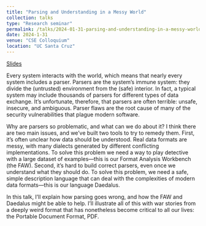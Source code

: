 ```yaml
---
title: "Parsing and Understanding in a Messy World"
collection: talks
type: "Research seminar"
permalink: /talks/2024-01-31-parsing-and-understanding-in-a-messy-world
date: 2024-1-31
venue: "CSE Colloquium"
location: "UC Santa Cruz" 
---
```


[Slides](http://mikedodds.github.io/files/talks/2024-01-31-parsing-and-understanding-in-a-messy-world.pdf)

Every system interacts with the world, which means that nearly every system includes a parser. Parsers are the system’s immune system: they divide the (untrusted) environment from the (safe) interior. In fact, a typical system may include thousands of parsers for different types of data exchange. It’s unfortunate, therefore, that parsers are often terrible: unsafe, insecure, and ambiguous. Parser flaws are the root cause of many of the security vulnerabilities that plague modern software.
 
Why are parsers so problematic, and what can we do about it? I think there are two main issues, and we’ve built two tools to try to remedy them. First, it’s often unclear how data should be understood. Real data formats are messy, with many dialects generated by different conflicting implementations. To solve this problem we need a way to play detective with a large dataset of examples—this is our Format Analysis Workbench (the FAW). Second, it’s hard to build correct parsers, even once we understand what they should do. To solve this problem, we need a safe, simple description language that can deal with the complexities of modern data formats—this is our language Daedalus.
 
In this talk, I’ll explain how parsing goes wrong, and how the FAW and Daedalus might be able to help. I’ll illustrate all of this with war stories from a deeply weird format that has nonetheless become critical to all our lives: the Portable Document Format, PDF.